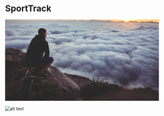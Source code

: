# SportTrack

![alt text](https://github.com/ArnaudBistel/SportTrack/blob/master/images/banner.jpg)

![alt text](https://raw.githubusercontent.com/username/projectname/branch/path/to/img.png)
